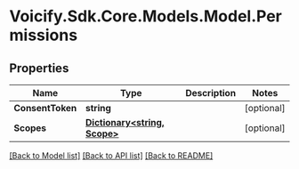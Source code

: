 # Voicify.Sdk.Core.Models.Model.Permissions
## Properties

Name | Type | Description | Notes
------------ | ------------- | ------------- | -------------
**ConsentToken** | **string** |  | [optional] 
**Scopes** | [**Dictionary&lt;string, Scope&gt;**](Scope.md) |  | [optional] 

[[Back to Model list]](../README.md#documentation-for-models) [[Back to API list]](../README.md#documentation-for-api-endpoints) [[Back to README]](../README.md)

